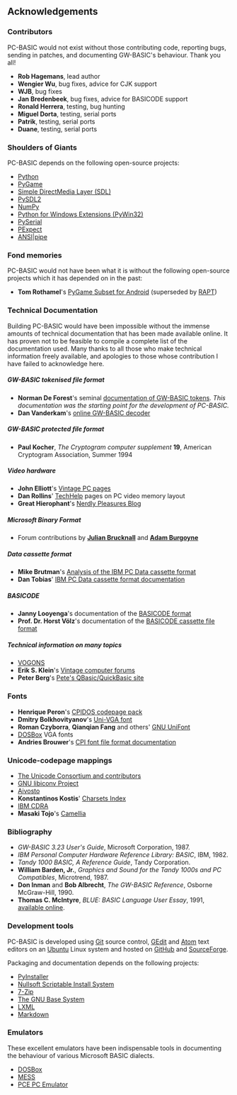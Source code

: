 ## Acknowledgements

### Contributors

PC-BASIC would not exist without those contributing code, reporting bugs,
sending in patches, and documenting GW-BASIC's behaviour. Thank you all!

- **Rob Hagemans**,   lead author
- **Wengier Wu**,     bug fixes, advice for CJK support
- **WJB**,            bug fixes
- **Jan Bredenbeek**, bug fixes, advice for BASICODE support
- **Ronald Herrera**, testing, bug hunting
- **Miguel Dorta**,   testing, serial ports
- **Patrik**,         testing, serial ports
- **Duane**,          testing, serial ports


### Shoulders of Giants

PC-BASIC depends on the following open-source projects:

  * [Python](http://www.python.org)
  * [PyGame](http://www.pygame.org)
  * [Simple DirectMedia Layer (SDL)](http://www.libsdl.org)
  * [PySDL2](https://pysdl2.readthedocs.org/en/latest/)
  * [NumPy](http://www.numpy.org)
  * [Python for Windows Extensions (PyWin32)](https://sourceforge.net/projects/pywin32/)
  * [PySerial](http://pyserial.sourceforge.net/pyserial.html)
  * [PExpect](http://pexpect.readthedocs.org/en/latest/)
  * [ANSI|pipe](https://github.com/robhagemans/ansipipe)


### Fond memories

PC-BASIC would not have been what it is without the following open-source projects
which it has depended on in the past:

  * **Tom Rothamel**'s [PyGame Subset for Android](https://web.archive.org/web/20150712040220/http://pygame.renpy.org/) (superseded by [RAPT](http://www.renpy.org/doc/html/android.html))


### Technical Documentation

Building PC-BASIC would have been impossible without the immense amounts of
technical documentation that has been made available online. It has proven not
to be feasible to compile a complete list of the documentation used. Many
thanks to all those who make technical information freely available, and
apologies to those whose contribution I have failed to acknowledge here.

##### GW-BASIC tokenised file format

  * **Norman De Forest**'s seminal [documentation of GW-BASIC tokens](http://www.chebucto.ns.ca/~af380/GW-BASIC-tokens.html).
    _This documentation was the starting point for the development of PC-BASIC._
  * **Dan Vanderkam**'s [online GW-BASIC decoder](http://www.danvk.org/wp/2008-02-03/reading-old-gw-basic-programs/)

##### GW-BASIC protected file format

  * **Paul Kocher**, _The Cryptogram computer supplement_ **19**, American Cryptogram Association, Summer 1994

##### Video hardware

  * **John Elliott**'s [Vintage PC pages](http://www.seasip.info/VintagePC/)
  * **Dan Rollins**' [TechHelp](http://webpages.charter.net/danrollins/techhelp/0089.HTM) pages on PC video memory layout
  * **Great Hierophant**'s [Nerdly Pleasures Blog](http://nerdlypleasures.blogspot.com)

##### Microsoft Binary Format

  * Forum contributions by **[Julian Brucknall](http://www.boyet.com/Articles/MBFSinglePrecision.html)** and **[Adam Burgoyne](http://www.experts-exchange.com/Programming/Languages/Pascal/Delphi/Q_20245266.html)**

##### Data cassette format

  * **Mike Brutman**'s [Analysis of the IBM PC Data cassette format](http://www.brutman.com/Cassette_Waveforms/Cassette_Waveforms.html)
  * **Dan Tobias**' [IBM PC Data cassette format documentation](http://fileformats.archiveteam.org/wiki/IBM_PC_data_cassette)

##### BASICODE

  * **Janny Looyenga**'s documentation of the [BASICODE format](http://www.nostalgia8.nl/basicode.htm)
  * **Prof. Dr. Horst Völz**'s documentation of the [BASICODE cassette file format](http://www.kc85emu.de/scans/rfe0190/Basicode.htm)

##### Technical information on many topics

  * [VOGONS](http://www.vogons.org/)
  * **Erik S. Klein**'s [Vintage computer forums](http://www.vintage-computer.com)
  * **Peter Berg**'s [Pete's QBasic/QuickBasic site](http://www.petesqbsite.com/)

### Fonts

  * **Henrique Peron**'s [CPIDOS codepage pack](http://www.freedos.org/software/?prog=cpidos)
  * **Dmitry Bolkhovityanov**'s [Uni-VGA font](http://www.inp.nsk.su/~bolkhov/files/fonts/univga/)
  * **Roman Czyborra**, **Qianqian Fang** and others' [GNU UniFont](https://savannah.gnu.org/projects/unifont)
  * [DOSBox](http://www.dosbox.com) VGA fonts
  * **Andries Brouwer**'s [CPI font file format documentation](http://www.win.tue.nl/~aeb/linux/kbd/font-formats-3.html)

### Unicode-codepage mappings

  * [The Unicode Consortium and contributors](http://www.unicode.org/Public/MAPPINGS/VENDORS)
  * [GNU libiconv Project](https://www.gnu.org/software/libiconv/)
  * [Aivosto](http://www.aivosto.com/vbtips/charsets-codepages.html)
  * **Konstantinos Kostis**' [Charsets Index](http://www.kostis.net/charsets/)
  * [IBM CDRA](http://www-01.ibm.com/software/globalization/cdra/)
  * **Masaki Tojo**'s [Camellia](https://github.com/mtojo/camellia)

### Bibliography

  * _GW-BASIC 3.23 User's Guide_, Microsoft Corporation, 1987.
  * _IBM Personal Computer Hardware Reference Library: BASIC_, IBM, 1982.
  * _Tandy 1000 BASIC, A Reference Guide_, Tandy Corporation.
  * **William Barden, Jr.**, _Graphics and Sound for the Tandy 1000s and PC Compatibles_, Microtrend, 1987.
  * **Don Inman** and **Bob Albrecht**, _The GW-BASIC Reference_, Osborne McGraw-Hill, 1990.
  * **Thomas C. McIntyre**, _BLUE: BASIC Language User Essay_, 1991, [available online](https://web.archive.org/web/20060410121551/http://scottserver.net/basically/geewhiz.html).

### Development tools

PC-BASIC is developed using [Git](https://git-scm.com/) source control,
[GEdit](https://wiki.gnome.org/Apps/Gedit) and [Atom](https://atom.io/) text
editors on an [Ubuntu](http://www.ubuntu.com/) Linux system and hosted on
[GitHub](https://github.com/) and [SourceForge](https://sourceforge.net/).

Packaging and documentation depends on the following projects:

  * [PyInstaller](http://www.pyinstaller.org)
  * [Nullsoft Scriptable Install System](http://nsis.sourceforge.net)
  * [7-Zip](http://www.7-zip.org)
  * [The GNU Base System](http://www.gnu.org/)
  * [LXML](http://lxml.de)
  * [Markdown](https://pypi.python.org/pypi/Markdown)


### Emulators

These excellent emulators have been indispensable tools in documenting the
behaviour of various Microsoft BASIC dialects.

  * [DOSBox](http://www.dosbox.com)
  * [MESS](http://www.mess.org)
  * [PCE PC Emulator](http://www.hampa.ch/pce/)
